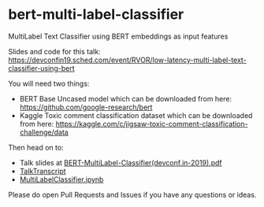 # bert-multi-label-classifier
MultiLabel Text Classifier using BERT embeddings as input features


Slides and code for this talk: https://devconfin19.sched.com/event/RVOR/low-latency-multi-label-text-classifier-using-bert




You will need two things:

 * BERT Base Uncased model which can be downloaded from here: https://github.com/google-research/bert
 * Kaggle Toxic comment classification dataset which can be downloaded from here: https://kaggle.com/c/jigsaw-toxic-comment-classification-challenge/data
 
Then head on to:

 * Talk slides at [BERT-MultiLabel-Classifier(devconf.in-2019).pdf](BERT-MultiLabel-Classifier(devconf.in-2019).pdf)
 * [TalkTranscript](talk-transcript.md)
 * [MultiLabelClassifier.ipynb](MultiLabelClassifier.ipynb)
 
 
Please do open Pull Requests and Issues if you have any questions or ideas.
